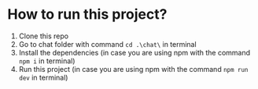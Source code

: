 # How to run this project?

1. Clone this repo
2. Go to chat folder with command `cd .\chat\` in terminal
3. Install the dependencies (in case you are using npm with the command `npm i` in terminal)
4. Run this project (in case you are using npm with the command `npm run dev` in terminal)
